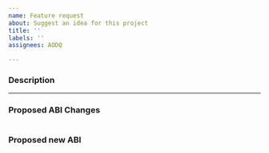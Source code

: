 ```yaml
---
name: Feature request
about: Suggest an idea for this project
title: ''
labels: ''
assignees: AODQ

---
```


### Description

---
### Proposed ABI Changes
```c
```

### Proposed new ABI
```c
```
